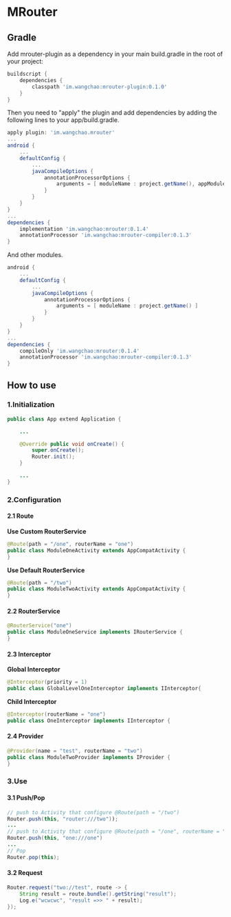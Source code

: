 # MRouter

## Gradle
Add mrouter-plugin as a dependency in your main build.gradle in the root of your project:
```gradle
buildscript {
    dependencies {
        classpath 'im.wangchao:mrouter-plugin:0.1.0'
    }
}
```

Then you need to "apply" the plugin and add dependencies by adding the following lines to your app/build.gradle.
```gradle
apply plugin: 'im.wangchao.mrouter'
...
android {
    ...
    defaultConfig {
        ...
        javaCompileOptions {
            annotationProcessorOptions {
                arguments = [ moduleName : project.getName(), appModule: "1" ]
            }
        }
    }
}
...
dependencies {
    implementation 'im.wangchao:mrouter:0.1.4'
    annotationProcessor 'im.wangchao:mrouter-compiler:0.1.3'
}
```
And other modules.
```gradle
android {
    ...
    defaultConfig {
        ...
        javaCompileOptions {
            annotationProcessorOptions {
                arguments = [ moduleName : project.getName() ]
            }
        }
    }
}
...
dependencies {
    compileOnly 'im.wangchao:mrouter:0.1.4'
    annotationProcessor 'im.wangchao:mrouter-compiler:0.1.3'
}
```

## How to use
### 1.Initialization
```java
public class App extend Application {

    ...

    @Override public void onCreate() {
        super.onCreate();
        Router.init();
    }

    ...
}
```
### 2.Configuration
#### 2.1 Route
**Use Custom RouterService**
```java
@Route(path = "/one", routerName = "one")
public class ModuleOneActivity extends AppCompatActivity {
}
```
**Use Default RouterService**
```java
@Route(path = "/two")
public class ModuleTwoActivity extends AppCompatActivity {
}
```
#### 2.2 RouterService
```java
@RouterService("one")
public class ModuleOneService implements IRouterService {
}
```
#### 2.3 Interceptor
**Global Interceptor**
```java
@Interceptor(priority = 1)
public class GlobalLevelOneInterceptor implements IInterceptor{
```
**Child Interceptor**
```java
@Interceptor(routerName = "one")
public class OneInterceptor implements IInterceptor {
```
#### 2.4 Provider
```java
@Provider(name = "test", routerName = "two")
public class ModuleTwoProvider implements IProvider {
}
```
### 3.Use
#### 3.1 Push/Pop
```java
// push to Activity that configure @Route(path = "/two")
Router.push(this, "router:///two"));
...
// push to Activity that configure @Route(path = "/one", routerName = "one")
Router.push(this, "one:///one")
...
// Pop
Router.pop(this);
```
#### 3.2 Request
```java
Router.request("two://test", route -> {
    String result = route.bundle().getString("result");
    Log.e("wcwcwc", "result =>> " + result);
});
```